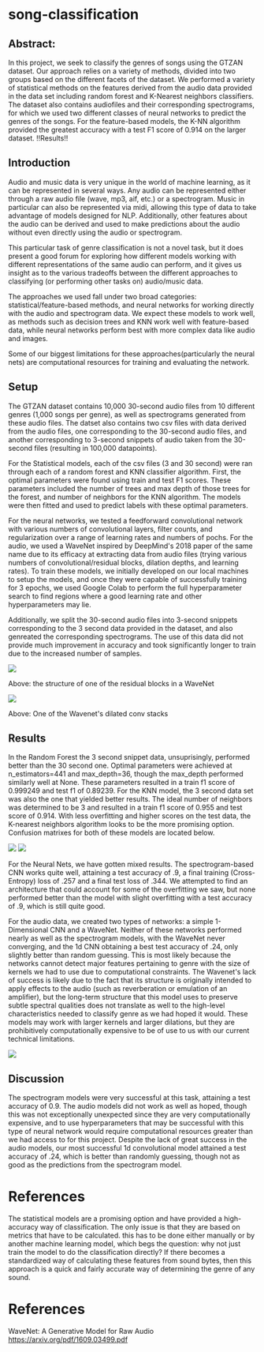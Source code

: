 # song-classification

## Abstract:
In this project, we seek to classify the genres of songs using the GTZAN dataset. Our approach relies on a variety of methods, divided into two groups based on the different facets of the dataset. We performed a variety of statistical methods on the features derived from the audio data provided in the data set including random forest and K-Nearest neighbors classifiers. The dataset also contains audiofiles and their corresponding spectrograms, for which we used two different classes of neural networks to predict the genres of the songs. For the feature-based models, the K-NN algorithm provided the greatest accuracy with a test F1 score of 0.914 on the larger dataset. !!Results!!

## Introduction
Audio and music data is very unique in the world of machine learning, as it can be represented in several ways. Any audio can be represented either through a raw audio file (wave, mp3, aif, etc.) or a spectrogram. Music in particular can also be represented via midi, allowing this type of data to take advantage of models designed for NLP. Additionally, other features about the audio can be derived and used to make predictions about the audio without even directly using the audio or spectrogram. 

This particular task of genre classification is not a novel task, but it does present a good forum for exploring how different models working with different representations of the same audio can perform, and it gives us insight as to the various tradeoffs between the different approaches to classifying (or performing other tasks on) audio/music data. 

The approaches we used fall under two broad categories: statistical/feature-based methods, and neural networks for working directly with the audio and spectrogram data. We expect these models to work well, as methods such as decision trees and KNN work well with feature-based data, while neural networks perform best with more complex data like audio and images. 

Some of our biggest limitations for these approaches(particularly the neural nets) are computational resources for training and evaluating the network.


## Setup
The GTZAN dataset contains 10,000 30-second audio files from 10 different genres (1,000 songs per genre), as well as spectrograms generated from these audio files. The datset also contains two csv files with data derived from the audio files, one corresponding to the 30-second audio files, and another corresponding to 3-second snippets of audio taken from the 30-second files (resulting in 100,000 datapoints). 

For the Statistical models, each of the csv files (3 and 30 second) were ran through each of a random forest and KNN classifier algorithm. First, the optimal parameters were found using train and test F1 scores. These parameters included the number of trees and max depth of those trees for the forest, and number of neighbors for the KNN algorithm. The models were then fitted and used to predict labels with these optimal parameters. 

For the neural networks, we tested a feedforward convolutional network with various numbers of convolutional layers, filter counts, and regularization over a range of learning rates and numbers of pochs. For the audio, we used a WaveNet inspired by DeepMind's 2018 paper of the same name due to its efficacy at extracting data from audio files (trying various numbers of convolutional/residual blocks, dilation depths, and learning rates). To train these models, we initially developed on our local machines to setup the models, and once they were capable of successfully training for 3 epochs, we used Google Colab to perform the full hyperparameter search to find regions where a good learning rate and other hyperparameters may lie.  

Additionally, we split the 30-second audio files into 3-second snippets corresponding to the 3 second data provided in the dataset, and also genreated the corresponding spectrograms. The use of this data did not provide much improvement in accuracy and took significantly longer to train due to the increased number of samples.

![](wavenet_res_block.png)

Above: the structure of one of the residual blocks in a WaveNet

![](wave_net_conv.png)

Above: One of the Wavenet's dilated conv stacks 

## Results

In the Random Forest the 3 second snippet data, unsuprisingly, performed better than the 30 second one. Optimal parameters were achieved at n_estimators=441 and max_depth=36, though the max_depth performed similarly well at None. These parameters resulted in a train f1 score of 0.999249 and test f1 of 0.89239. For the KNN model, the 3 second data set was also the one that yielded better results. The ideal number of neighbors was determined to be 3 and resulted in a train f1 score of 0.955 and test score of 0.914. With less overfitting and higher scores on the test data, the K-nearest neighbors algorithm looks to be the more promising option. Confusion matrixes for both of these models are located below.

![](KNN-3sec.png)
![](RandFor-3sec.png)

For the Neural Nets, we have gotten mixed results. The spectrogram-based CNN works quite well, attaining a test accuracy of .9, a final training (Cross-Entropy) loss of .257 and a final test loss of .344. We attempted to find an architecture that could account for some of the overfitting we saw, but none performed better than the model with slight overfitting with a test accuracy of .9, which is still quite good. 

For the audio data, we created two types of networks: a simple 1-Dimensional CNN and a WaveNet. Neither of these networks performed nearly as well as the spectrogram models, with the WaveNet never converging, and the 1d CNN obtaining a best test accuracy of .24, only slightly better than random guessing. This is most likely because the networks cannot detect major features pertaining to genre with the size of kernels we had to use due to computational constraints. The Wavenet's lack of success is likely due to the fact that its structure is originally intended to apply effects to the audio (such as reverberation or emulation of an amplifier), but the long-term structure that this model uses to preserve subtle spectral qualities does not translate as well to the high-level characteristics needed to classify genre as we had hoped it would. These models may work with larger kernels and larger dilations, but they are prohibitively computationally expensive to be of use to us with our current technical limitations.

![](spec_loss.png)

## Discussion

The spectrogram models were very successful at this task, attaining a test accuracy of 0.9. The audio models did not work as well as hoped, though this was not exceptionally unexpected since they are very computationally expensive, and to use hyperparameters that may be successful with this type of neural network would require computational resources greater than we had access to for this project. Despite the lack of great success in the audio models, our most successful 1d convolutional model attained a test accuracy of .24, which is better than randomly guessing, though not as good as the predictions from the spectrogram model.

# References

The statistical models are a promising option and have provided a high-accuracy way of classification. The only issue is that they are based on metrics that have to be calculated. this has to be done either manually or by another machine learning model, which begs the question: why not just train the model to do the classification directly? If there becomes a standardized way of calculating these features from sound bytes, then this approach is a quick and fairly accurate way of determining the genre of any sound.

# References
WaveNet: A Generative Model for Raw Audio https://arxiv.org/pdf/1609.03499.pdf

